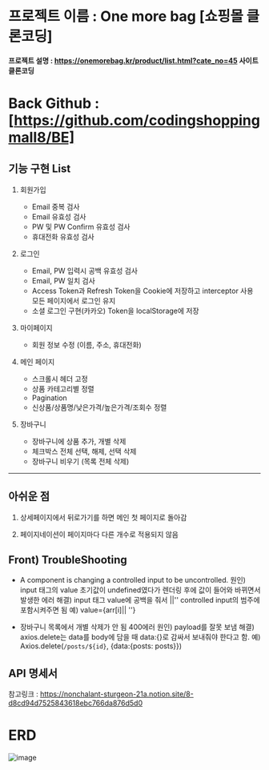 # 프로젝트 이름 : One more bag [쇼핑몰 클론코딩]
#### 프로젝트 설명 : https://onemorebag.kr/product/list.html?cate_no=45 사이트 클론코딩

# Back Github : [https://github.com/codingshoppingmall8/BE]


## 기능 구현 List

1. 회원가입
    - Email 중복 검사
    - Email 유효성 검사
    - PW 및 PW Confirm 유효성 검사
    - 휴대전화 유효성 검사
    
2. 로그인
    - Email, PW 입력시 공백 유효성 검사
    - Email, PW 일치 검사
    - Access Token과 Refresh Token을 Cookie에 저장하고 interceptor 사용
       모든 페이지에서 로그인 유지
    - 소셜 로그인 구현(카카오) Token을 localStorage에 저장   

3. 마이페이지
    - 회원 정보 수정 (이름, 주소, 휴대전화)
    
4. 메인 페이지
    - 스크롤시 헤더 고정
    - 상품 카테고리별 정렬
    - Pagination
    - 신상품/상품명/낮은가격/높은가격/조회수 정렬
    
5. 장바구니
    - 장바구니에 상품 추가, 개별 삭제
    - 체크박스 전체 선택, 해제, 선택 삭제
    - 장바구니 비우기 (목록 전체 삭제)


-----------------
## 아쉬운 점 
1. 상세페이지에서 뒤로가기를 하면 메인 첫 페이지로 돌아감
    
2. 페이지네이션이 페이지마다 다른 개수로 적용되지 않음

## Front) TroubleShooting 

- A component is changing a controlled input to be uncontrolled.
    원인) input 태그의 value 초기값이 undefined였다가 렌더링 후에 값이 들어와 바뀌면서 발생한 에러
    해결) input 태그 value에 공백을 줘서 ||'' controlled input의 범주에 포함시켜주면 됨
        예) value={arr[i]|| ''}
    
- 장바구니 목록에서 개별 삭제가 안 됨 400에러
    원인) payload를 잘못 보냄
    해결) axios.delete는 data를 body에 담을 때 data:{}로 감싸서 보내줘야 한다고 함.
      예) Axios.delete(`/posts/${id}`, {data:{posts: posts}})


## API 명세서
참고링크 : https://nonchalant-sturgeon-21a.notion.site/8-d8cd94d7525843618ebc766da876d5d0
# ERD
![image](https://user-images.githubusercontent.com/104494969/190310287-04f82802-38df-4024-8251-a57dbfb42131.png)

